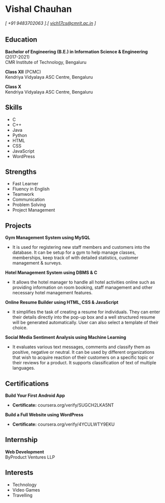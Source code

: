 Vishal Chauhan
======

###### [  +91 9483702063  ].[  vich17cs@cmrit.ac.in  ]


Education
---------
**Bachelor of Engineering (B.E.) in Information Science & Engineering** (2017-2021)  
CMR Institute of Technology, Bengaluru  

**Class XII** (PCMC)  
Kendriya Vidyalaya ASC Centre, Bengaluru  

**Class X**  
Kendriya Vidyalaya ASC Centre, Bengaluru  

Skills
---------
- C
- C++
- Java
- Python
- HTML
- CSS
- JavaScript
- WordPress


Strengths
---------
- Fast Learner
- Fluency in English
- Teamwork
- Communication
- Problem Solving
- Project Management


Projects
------
**Gym Management System using MySQL**

- It is used for registering new staff members and customers into the database. It can be setup for a gym to help manage classes, memberships, keep track of with detailed statistics, customer management & surveys.

**Hotel Management System using DBMS & C**

- It allows the hotel manager to handle all hotel activities online such as providing information on room booking, staff management and other necessary hotel management features.

**Online Resume Builder using HTML, CSS & JavaScript**

- It simplifies the task of creating a resume for individuals. They can enter their details directly into the pop-up box and a well structured resume will be generated automatically. User can also select a template of their choice.

**Social Media Sentiment Analysis using Machine Learning**

- It evaluates various text messages, comments and classify them as positive, negative or neutral. It can be used by different organizations that wish to acquire reaction of their customers on a specific topic or their reviews for a product. It supports classification of text of multiple languages.


Certifications
------
**Build Your First Android App** 
- **Certificate:** coursera.org/verify/SUGCH2LKA5NT

**Build a Full Website using WordPress** 
- **Certificate:** coursera.org/verify/4YCULWTY9EKU


Internship
--------
**Web Development**  
ByProduct Ventures LLP

Interests
---------
- Technology
- Video Games
- Travelling
